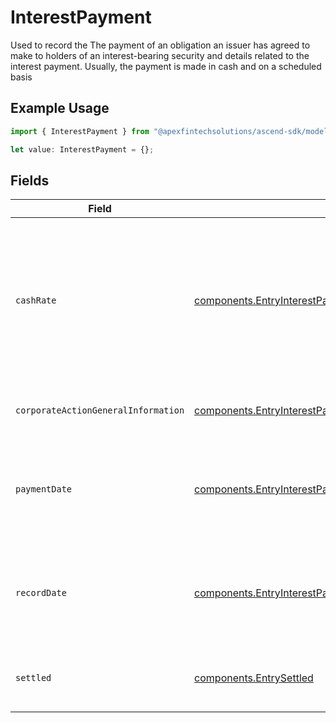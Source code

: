 # InterestPayment

Used to record the The payment of an obligation an issuer has agreed to make to holders of an interest-bearing security and details related to the interest payment. Usually, the payment is made in cash and on a scheduled basis

## Example Usage

```typescript
import { InterestPayment } from "@apexfintechsolutions/ascend-sdk/models/components";

let value: InterestPayment = {};
```

## Fields

| Field                                                                                                                                                | Type                                                                                                                                                 | Required                                                                                                                                             | Description                                                                                                                                          | Example                                                                                                                                              |
| ---------------------------------------------------------------------------------------------------------------------------------------------------- | ---------------------------------------------------------------------------------------------------------------------------------------------------- | ---------------------------------------------------------------------------------------------------------------------------------------------------- | ---------------------------------------------------------------------------------------------------------------------------------------------------- | ---------------------------------------------------------------------------------------------------------------------------------------------------- |
| `cashRate`                                                                                                                                           | [components.EntryInterestPaymentCashRate](../../models/components/entryinterestpaymentcashrate.md)                                                   | :heavy_minus_sign:                                                                                                                                   | The rate (raw value, not a percentage, example: 50% will be .5 in this field) at which cash will be disbursed to the shareholder                     | {<br/>"value": "0.25"<br/>}                                                                                                                          |
| `corporateActionGeneralInformation`                                                                                                                  | [components.EntryInterestPaymentCorporateActionGeneralInformation](../../models/components/entryinterestpaymentcorporateactiongeneralinformation.md) | :heavy_minus_sign:                                                                                                                                   | Common fields for corporate actions                                                                                                                  |                                                                                                                                                      |
| `paymentDate`                                                                                                                                        | [components.EntryInterestPaymentPaymentDate](../../models/components/entryinterestpaymentpaymentdate.md)                                             | :heavy_minus_sign:                                                                                                                                   | The anticipated payment date at the depository                                                                                                       | {<br/>"day": 14,<br/>"month": 5,<br/>"year": 2024<br/>}                                                                                              |
| `recordDate`                                                                                                                                         | [components.EntryInterestPaymentRecordDate](../../models/components/entryinterestpaymentrecorddate.md)                                               | :heavy_minus_sign:                                                                                                                                   | The date on which positions are recorded in order to calculate entitlement                                                                           | {<br/>"day": 14,<br/>"month": 5,<br/>"year": 2024<br/>}                                                                                              |
| `settled`                                                                                                                                            | [components.EntrySettled](../../models/components/entrysettled.md)                                                                                   | :heavy_minus_sign:                                                                                                                                   | Corresponds to the position's settled quantity                                                                                                       | {<br/>"value": "0.25"<br/>}                                                                                                                          |